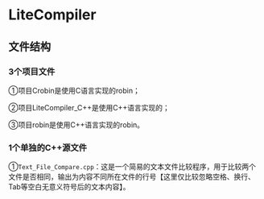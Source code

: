 # LiteCompiler
## 文件结构
### 3个项目文件

①项目Crobin是使用C语言实现的robin；

②项目LiteCompiler_C++是使用C++语言实现的；

③项目robin是使用C++语言实现的robin。

### 1个单独的C++源文件
①`Text_File_Compare.cpp`：这是一个简易的文本文件比较程序，用于比较两个文件是否相同，输出为内容不同所在文件的行号【这里仅比较忽略空格、换行、Tab等空白无意义符号后的文本内容】。
